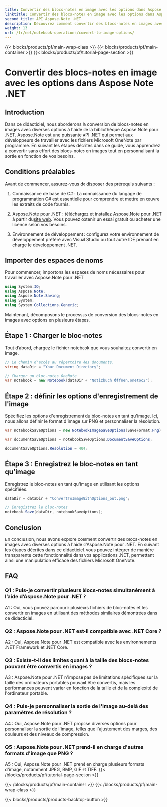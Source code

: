 ```yaml
---
title: Convertir des blocs-notes en image avec les options dans Aspose Note .NET
linktitle: Convertir des blocs-notes en image avec les options dans Aspose Note .NET
second_title: API Aspose.Note .NET
description: Découvrez comment convertir des blocs-notes en images avec des options personnalisables à l'aide d'Aspose.Note pour .NET.
weight: 13
url: /fr/net/notebook-operations/convert-to-image-options/
---
```


{{< blocks/products/pf/main-wrap-class >}}
{{< blocks/products/pf/main-container >}}
{{< blocks/products/pf/tutorial-page-section >}}

# Convertir des blocs-notes en image avec les options dans Aspose Note .NET

## Introduction

Dans ce didacticiel, nous aborderons la conversion de blocs-notes en images avec diverses options à l'aide de la bibliothèque Aspose.Note pour .NET. Aspose.Note est une puissante API .NET qui permet aux développeurs de travailler avec les fichiers Microsoft OneNote par programme. En suivant les étapes décrites dans ce guide, vous apprendrez à convertir sans effort des blocs-notes en images tout en personnalisant la sortie en fonction de vos besoins.

## Conditions préalables

Avant de commencer, assurez-vous de disposer des prérequis suivants :

1. Connaissance de base de C# : La connaissance du langage de programmation C# est essentielle pour comprendre et mettre en œuvre les extraits de code fournis.

2.  Aspose.Note pour .NET : téléchargez et installez Aspose.Note pour .NET à partir du[site web](https://releases.aspose.com/note/net/). Vous pouvez obtenir un essai gratuit ou acheter une licence selon vos besoins.

3. Environnement de développement : configurez votre environnement de développement préféré avec Visual Studio ou tout autre IDE prenant en charge le développement .NET.

## Importer des espaces de noms

Pour commencer, importons les espaces de noms nécessaires pour travailler avec Aspose.Note pour .NET.

```csharp
using System.IO;
using Aspose.Note;
using Aspose.Note.Saving;
using System;
using System.Collections.Generic;
```

Maintenant, décomposons le processus de conversion des blocs-notes en images avec options en plusieurs étapes.

## Étape 1 : Charger le bloc-notes

Tout d’abord, chargez le fichier notebook que vous souhaitez convertir en image.

```csharp
// Le chemin d'accès au répertoire des documents.
string dataDir = "Your Document Directory";

// Charger un bloc-notes OneNote
var notebook = new Notebook(dataDir + "Notizbuch �ffnen.onetoc2");
```

## Étape 2 : définir les options d'enregistrement de l'image

Spécifiez les options d'enregistrement du bloc-notes en tant qu'image. Ici, nous allons définir le format d'image sur PNG et personnaliser la résolution.

```csharp
var notebookSaveOptions = new NotebookImageSaveOptions(SaveFormat.Png);

var documentSaveOptions = notebookSaveOptions.DocumentSaveOptions;

documentSaveOptions.Resolution = 400;
```

## Étape 3 : Enregistrez le bloc-notes en tant qu’image

Enregistrez le bloc-notes en tant qu'image en utilisant les options spécifiées.

```csharp
dataDir = dataDir + "ConvertToImageWithOptions_out.png";

// Enregistrez le bloc-notes
notebook.Save(dataDir, notebookSaveOptions);
```

## Conclusion

En conclusion, nous avons exploré comment convertir des blocs-notes en images avec diverses options à l'aide d'Aspose.Note pour .NET. En suivant les étapes décrites dans ce didacticiel, vous pouvez intégrer de manière transparente cette fonctionnalité dans vos applications .NET, permettant ainsi une manipulation efficace des fichiers Microsoft OneNote.

## FAQ

### Q1 : Puis-je convertir plusieurs blocs-notes simultanément à l’aide d’Aspose.Note pour .NET ?

A1 : Oui, vous pouvez parcourir plusieurs fichiers de bloc-notes et les convertir en images en utilisant des méthodes similaires démontrées dans ce didacticiel.

### Q2 : Aspose.Note pour .NET est-il compatible avec .NET Core ?

A2 : Oui, Aspose.Note pour .NET est compatible avec les environnements .NET Framework et .NET Core.

### Q3 : Existe-t-il des limites quant à la taille des blocs-notes pouvant être convertis en images ?

A3 : Aspose.Note pour .NET n'impose pas de limitations spécifiques sur la taille des ordinateurs portables pouvant être convertis, mais les performances peuvent varier en fonction de la taille et de la complexité de l'ordinateur portable.

### Q4 : Puis-je personnaliser la sortie de l'image au-delà des paramètres de résolution ?

A4 : Oui, Aspose.Note pour .NET propose diverses options pour personnaliser la sortie de l'image, telles que l'ajustement des marges, des couleurs et des niveaux de compression.

### Q5 : Aspose.Note pour .NET prend-il en charge d'autres formats d'image que PNG ?

A5 : Oui, Aspose.Note pour .NET prend en charge plusieurs formats d'image, notamment JPEG, BMP, GIF et TIFF.
{{< /blocks/products/pf/tutorial-page-section >}}

{{< /blocks/products/pf/main-container >}}
{{< /blocks/products/pf/main-wrap-class >}}

{{< blocks/products/products-backtop-button >}}

